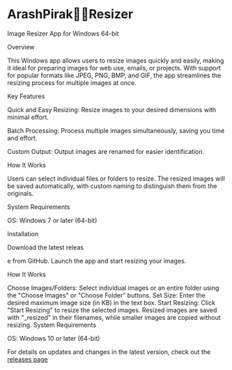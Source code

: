 # ArashPirak👨‍💻Resizer

Image Resizer App for Windows 64-bit

Overview

This Windows app allows users to resize images quickly and easily, making it ideal for preparing images for web use, emails, or projects. With support for popular formats like JPEG, PNG, BMP, and GIF, the app streamlines the resizing process for multiple images at once.

Key Features

Quick and Easy Resizing: Resize images to your desired dimensions with minimal effort.

Batch Processing: Process multiple images simultaneously, saving you time and effort.

Custom Output: Output images are renamed for easier identification.

How It Works

Users can select individual files or folders to resize. The resized images will be saved automatically, with custom naming to distinguish them from the originals.

System Requirements

OS: Windows 7 or later (64-bit)

Installation

Download the latest releas

e from GitHub.
Launch the app and start resizing your images.

How It Works

Choose Images/Folders: Select individual images or an entire folder using the "Choose Images" or "Choose Folder" buttons.
Set Size: Enter the desired maximum image size (in KB) in the text box.
Start Resizing: Click "Start Resizing" to resize the selected images. Resized images are saved with "_resized" in their filenames, while smaller images are copied without resizing.
System Requirements

OS: Windows 10 or later (64-bit)

For details on updates and changes in the latest version, check out the [releases page]((https://github.com/Arashpirak/APresizer/releases))


